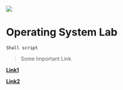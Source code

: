 [<img src="https://img.shields.io/badge/Shell-program-brightgreen">](https://github.com/Linux-bro1/os-lab) 
# Operating System Lab

    Shall script

> Some Important Link

**[Link1](https://devhints.io/bash)**

**[Link2](https://github.com/LeCoupa/awesome-cheatsheets/blob/master/languages/bash.sh)**